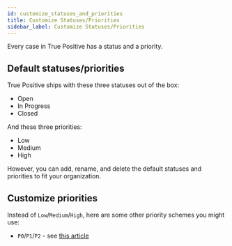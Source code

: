```yaml
---
id: customize_statuses_and_priorities
title: Customize Statuses/Priorities
sidebar_label: Customize Statuses/Priorities
---
```


Every case in True Positive has a status and a priority.

## Default statuses/priorities

True Positive ships with these three statuses out of the box:

- Open
- In Progress
- Closed

And these three priorities:

- Low
- Medium
- High

However, you can add, rename, and delete the default statuses and priorities to fit
your organization.

## Customize priorities

Instead of `Low`/`Medium`/`High`, here are some other priority schemes you might use:

- `P0`/`P1`/`P2` - see [this article](https://www.bluelabellabs.com/blog/a-primer-on-prioritization/)
